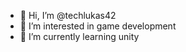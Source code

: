 - 👋 Hi, I’m @techlukas42
- 👀 I’m interested in game development
- 🌱 I’m currently learning unity
<!---
techlukas42/techlukas42 is a ✨ special ✨ repository because its `README.md` (this file) appears on your GitHub profile.
You can click the Preview link to take a look at your changes.
--->
